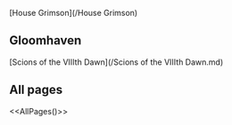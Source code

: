 [House Grimson](/House Grimson)

## Gloomhaven

[Scions of the VIIIth Dawn](/Scions of the VIIIth Dawn.md)

## All pages

<<AllPages()>>
